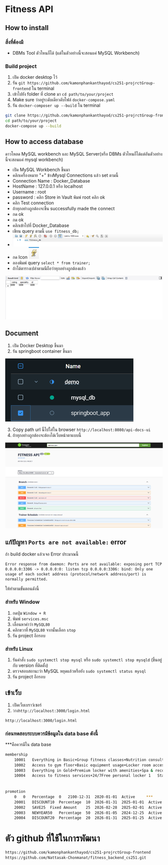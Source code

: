 # Fitness API

## How to install
### สิ่งที่ต้องมี
- DBMs Tool ตัวไหนก็ได้ (แต่ในตัวอย่างนี้จะสอนแค่ MySQL Workbench)


### Build project
1. เปิด docker desktop ไว้
2. รัน ``git https://github.com/kamonphankanthayod/cs251-projrctGroup-frontend`` ใน terminal
3. เข้าไปยัง folder ที่ clone มา ``cd path/to/your/project``
4. Make sure ว่าอยู่ระดับเดียวดับไฟล์ ``docker-compose.yaml``
5. รัน ``docker-composer up --build`` ใน terminal
```bash
git clone https://github.com/kamonphankanthayod/cs251-projrctGroup-frontend
cd path/to/your/project
docker-compose up --build
```



## How to access database
ดาวโหลด MySQL workbench และ MySQL Server(หรือ DBMs ตัวไหนก็ได้แต่อันตัวอย่างนี้จะสอนแค่ mysql workbench) 

- เปิด MySQL Workbench ขึ้นมา
- คลิกเครื่องหมาย "+" ข้างMysql Connections แล้ว set ตามนี้
- Connection Name : Docker_Database
- HostName : 127.0.0.1 หรือ localhost
- Username : root
- password : คลิก Store in Vault พิมพ์ root คลิก ok
- คลิก Test connection
- ถ้าทุกอย่างถูกต้องจะขึ้น successfully made the connect
- กด ok
- กด ok
- คลิกเข้าไปที่ Docker_Database
- เขียน query ตามนี้ ```use fitness_db;```
- ![img.png](img.png)
- กด Icon 
![img_1.png](img_1.png)
- ลองพิมพ์ query ```select * from trainer;```
- ถ้าได้ตารางเปล่าตามนีถือว่าทุกอย่างถูกต้องแล้ว

![img_2.png](img_2.png)

## Document

1. เปิด Docker Desktop ขึ้นมา
2. รัน springboot container ขึ้นมา

![img_3.png](img_3.png)

3. Copy path url นี้ไปใส่ใน browser ``http://localhost:8080/api-docs-ui``
4. ถ้าทุกอย่างถูกต้องจะต้องได้เว็บหน้าตาแบบนี้

![img_4.png](img_4.png)


## แก้ปัญหา ``Ports are not available:`` error
ถ้า build docker แล้วเจอ Error ประมาณนี้

```
Error response from daemon: Ports are not available: exposing port TCP 0.0.0.0:3306 -> 0.0.0.0:0: listen tcp 0.0.0.0:3306: bind: Only one usage of each socket address (protocol/network address/port) is normally permitted.
```

ให้ทําตามขั้นตอนดังนี้

### สําหรับ Window
1. กดปุ่ม ``Window + R``
2. พิมพ์ ``services.msc``
3. เลื่อนหาคําว่า ``MySQL80``
4. คลิกขวาที่ ``MySQL80`` จากนั้นเลือก ``stop``
5. รัน project อีกรอบ

### สําหรับ Linux
1. รันคําสั่ง ```sudo systemctl stop mysql``` หรือ ``sudo systemctl stop mysqld`` (ขึ้นอยู่กับ version ที่ติดตั้ง)
2. ตรวจสอบสถานะว่า MySQL หยุดแล้วหรือยัง ``sudo systemctl status mysql``
3. รัน project อีกรอบ



## เข้าเว็บ
1. เปิดเว็บเบราว์เซอร์
2. วาง``http://localhost:3000/login.html``
```bash
http://localhost:3000/login.html
```

### ก่อนทดสอบระบบควรมีข้อมูลใน data base ดังนี้ 
***คือควรมีใน data base
```bash
membership
	10001	Everything in Basic+Group fitness classes+Nutrition consultation+Access to all locations	1	Gold	70   ***
	10002	Access to gym floor+Basic equipment usage+Locker room access+Free water station	1	Basic	50   ***
	10003	Everything in Gold+Premium locker with amenities+Spa & recovery services+Priority class  	1	Platinum	100   ***
	10004	Access to fitness services+24/7Free personal locker	1	Standard	0    ***


promotion
	0	0	Percentage	0	2100-12-31	2020-01-01	Active     ***
	20001	DISCOUNT10	Percentage	10	2026-01-31	2025-01-01	Active
	20002	SAVE25	Fixed Amount	25	2026-02-28	2025-02-01	Active
	20003	NEWYEAR50	Percentage	50	2026-01-05	2024-12-25	Active
	20004	DISCOUNT20	Percentage	20	2026-01-31	2025-01-25	Active
```


# ตัว github ที่ใช้ในการพัฒนา
```bash
https://github.com/kamonphankanthayod/cs251-projrctGroup-frontend
https://github.com/Nattasak-Chonmanat/fitness_backend_cs251.git
```